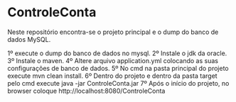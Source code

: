 # ControleConta

Neste repositório encontra-se o projeto principal e o dump do banco de dados MySQL.

1º execute o dump do banco de dados no mysql.
2º Instale o jdk da oracle.
3º Instale o maven.
4º Altere arquivo application.yml colocando as suas configurações de banco de dados.
5º No cmd na pasta principal do projeto execute mvn clean install.
6º Dentro do projeto e dentro da pasta target pelo cmd execute java -jar ControleConta.jar
7º Após o início do projeto, no browser coloque http://localhost:8080/ControleConta
